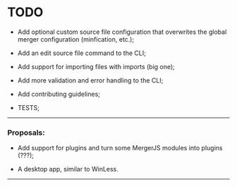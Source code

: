 # TODO

- Add optional custom source file configuration that overwrites the global merger configuration (minfication, etc.);

- Add an edit source file command to the CLI;

- Add support for importing files with imports (big one);

- Add more validation and error handling to the CLI;

- Add contributing guidelines;

- TESTS;

--------------------------------------------------------------------------------------------------------------------------
### Proposals:

- Add support for plugins and turn some MergerJS modules into plugins (???);

- A desktop app, similar to WinLess.

--------------------------------------------------------------------------------------------------------------------------

